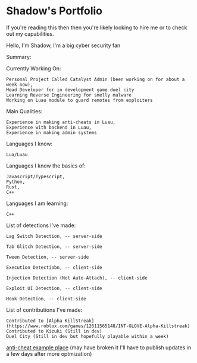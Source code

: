 # Shadow's Portfolio

If you're reading this then then you're likely looking to hire me or to check out my capabilities.

Hello, I'm Shadow, 
I'm a big cyber security fan


Summary: 

  Currently Working On:
  
    Personal Project Called Catalyst Admin (been working on for about a week now),
    Head Developer for in development game duel city
    Learning Reverse Engineering for smelly malware
    Working on Luau module to guard remotes from exploiters
  
  Main Qualities:
  
    Experience in making anti-cheats in Luau,
    Experience with backend in Luau,
    Experience in making admin systems

  Languages I know:
  
    Lua/Luau
  
  Languages I know the basics of:
  
    Javascript/Typescript,
    Python,
    Rust,
    C++
  
  Languages I am learning:
  
    C++

  List of detections I've made:
   
    Lag Switch Detection, -- server-side  
    
    Tab Glitch Detection, -- server-side  
    
    Tween Detection, -- server-side  
    
    Execution Detectiobn, -- client-side  
    
    Injection Detection (Not Auto-Attach), -- client-side
    
    Exploit UI Detection, -- client-side  
    
    Hook Detection, -- client-side  
  

  List of contributions I've made: 

    Contributed to [Alpha KillStreak](https://www.roblox.com/games/12611565148/INT-GLOVE-Alpha-Killstreak)
    Contributed to Kizuki (Still in dev)
    Duel City (Still in dev but hopefully playable within a week)

[anti-cheat example place](https://www.roblox.com/games/14540829890/Untitled-AC) (may have broken it I'll have to publish updates in a few days after more optmization)
